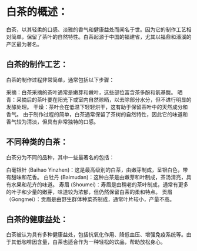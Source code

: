 # 白茶的概述：
白茶，以其轻柔的口感、淡雅的香气和健康益处而闻名于世。因为它的制作工艺相对简单，保留了茶叶的自然特性。白茶起源于中国的福建省，尤其以福鼎和潘溪的产区最为著名。

## 白茶的制作工艺：
白茶的制作过程非常简单，通常包括以下步骤：

采摘：白茶采摘的茶叶通常是嫩芽和嫩叶，这些部位富含茶多酚和氨基酸。
晒青：采摘后的茶叶要在阳光下或室内自然晾晒，以去除部分水分，但不进行明显的发酵处理。
干燥：茶叶会在低温下轻轻烘干，这有助于保留茶叶中的天然成分和香气。
由于制作过程的简单，白茶通常保留了茶树的自然特性，因此它的味道和香气较为清淡，但具有非常独特的口感。

## 不同种类的白茶：
白茶分为不同的品种，其中一些最著名的包括：

白毫银针 (Baihao Yinzhen)：这是最高级别的白茶，由嫩芽制成，呈银白色，带有甜味和花香。
白牡丹 (Baimudan)：这种白茶是由嫩芽和叶制成，茶汤清亮，具有水果和花卉的味道。
寿眉 (Shoumei)：寿眉是由稍老的茶叶制成，通常有更多的叶子和少量的嫩芽，味道较为浓郁，但仍然保留白茶的柔和特点。
贡眉（Gongmei）：贡眉是由野生群体种菜茶制成，通常叶片较小，产量不高。

## 白茶的健康益处：
白茶被认为具有多种健康益处，包括抗氧化作用、降低血压、增强免疫系统等。由于其低咖啡因含量，白茶也适合作为一种轻松的饮品，帮助放松身心。